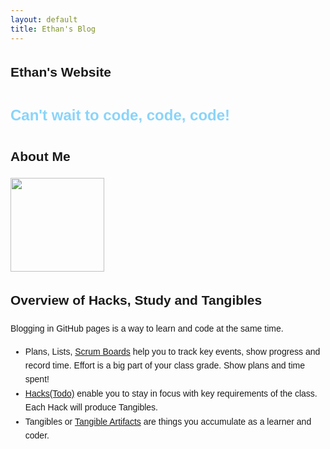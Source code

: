 ```yaml
---
layout: default
title: Ethan's Blog
---
```


<style>
    body {
        font-family: Arial, sans-serif;
        line-height: 1.6;
    }

    h1 {
        font-size: 24px;
        color: #89d4fa;
    }

</style>

## Ethan's Website

<h1>Can't wait to code, code, code!</h1>

## About Me

<html>
<img src="https://github.com/nighthawkcoders/student/assets/109186517/3a8cec44-415a-4821-8c2d-88bea49f75c6" height = "150px">
</html>

## Overview of Hacks, Study and Tangibles
Blogging in GitHub pages is a way to learn and code at the same time.

- Plans, Lists, [Scrum Boards](https://clickup.com/blog/scrum-board/) help you to track key events, show progress and record time.  Effort is a big part of your class grade.  Show plans and time spent!
- [Hacks(Todo)](https://levelup.gitconnected.com/six-ultimate-daily-hacks-for-every-programmer-60f5f10feae) enable you to stay in focus with key requirements of the class.  Each Hack will produce Tangibles.
- Tangibles or [Tangible Artifacts](https://en.wikipedia.org/wiki/Artifact_(software_development)) are things you accumulate as a learner and coder.
